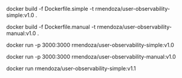 docker build -f Dockerfile.simple -t rmendoza/user-observability-simple:v1.0 .

docker build -f Dockerfile.manual -t rmendoza/user-observability-manual:v1.0 .

docker run -p 3000:3000 rmendoza/user-observability-simple:v1.0

docker run -p 3000:3000 rmendoza/user-observability-manual:v1.0

 



docker run   rmendoza/user-observability-simple:v1.1